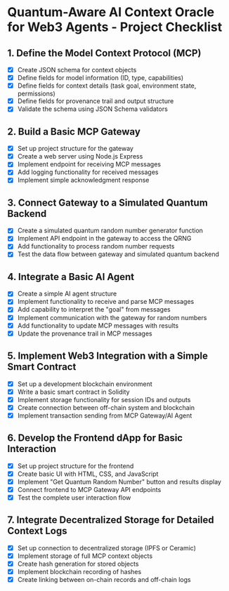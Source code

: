 # Quantum-Aware AI Context Oracle for Web3 Agents - Project Checklist

## 1. Define the Model Context Protocol (MCP)
- [x] Create JSON schema for context objects
- [x] Define fields for model information (ID, type, capabilities)
- [x] Define fields for context details (task goal, environment state, permissions)
- [x] Define fields for provenance trail and output structure
- [x] Validate the schema using JSON Schema validators

## 2. Build a Basic MCP Gateway
- [x] Set up project structure for the gateway
- [x] Create a web server using Node.js Express
- [x] Implement endpoint for receiving MCP messages
- [x] Add logging functionality for received messages
- [x] Implement simple acknowledgment response

## 3. Connect Gateway to a Simulated Quantum Backend
- [x] Create a simulated quantum random number generator function
- [x] Implement API endpoint in the gateway to access the QRNG
- [x] Add functionality to process random number requests
- [x] Test the data flow between gateway and simulated quantum backend

## 4. Integrate a Basic AI Agent
- [x] Create a simple AI agent structure
- [x] Implement functionality to receive and parse MCP messages
- [x] Add capability to interpret the "goal" from messages
- [x] Implement communication with the gateway for random numbers
- [x] Add functionality to update MCP messages with results
- [x] Update the provenance trail in MCP messages

## 5. Implement Web3 Integration with a Simple Smart Contract
- [x] Set up a development blockchain environment
- [x] Write a basic smart contract in Solidity
- [x] Implement storage functionality for session IDs and outputs
- [x] Create connection between off-chain system and blockchain
- [x] Implement transaction sending from MCP Gateway/AI Agent

## 6. Develop the Frontend dApp for Basic Interaction
- [x] Set up project structure for the frontend
- [x] Create basic UI with HTML, CSS, and JavaScript
- [x] Implement "Get Quantum Random Number" button and results display
- [x] Connect frontend to MCP Gateway API endpoints
- [x] Test the complete user interaction flow

## 7. Integrate Decentralized Storage for Detailed Context Logs
- [x] Set up connection to decentralized storage (IPFS or Ceramic)
- [x] Implement storage of full MCP context objects
- [x] Create hash generation for stored objects
- [x] Implement blockchain recording of hashes
- [x] Create linking between on-chain records and off-chain logs
